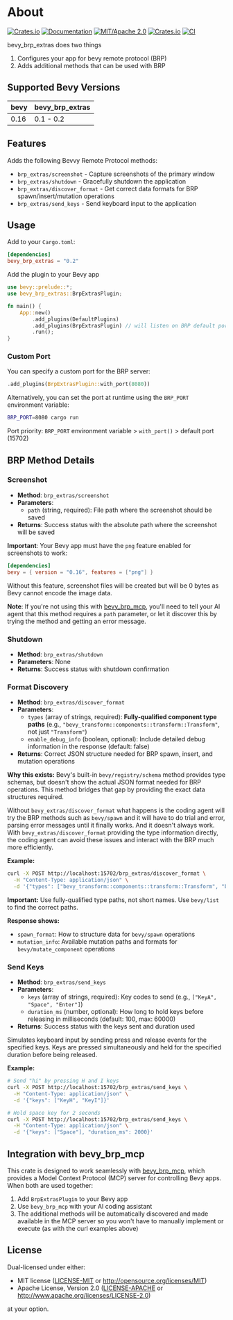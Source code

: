 # About

[![Crates.io](https://img.shields.io/crates/v/bevy_brp_extras.svg)](https://crates.io/crates/bevy_brp_extras)
[![Documentation](https://docs.rs/bevy_brp_extras/badge.svg)](https://docs.rs/bevy_brp_extras/)
[![MIT/Apache 2.0](https://img.shields.io/badge/license-MIT%2FApache-blue.svg)](https://github.com/natepiano/bevy_brp/extras#license)
[![Crates.io](https://img.shields.io/crates/d/bevy_brp_extras.svg)](https://crates.io/crates/bevy_brp_extras)
[![CI](https://github.com/natepiano/bevy_brp/workflows/CI/badge.svg)](https://github.com/natepiano/bevy_brp/actions)

bevy_brp_extras does two things
1. Configures your app for bevy remote protocol (BRP)
2. Adds additional methods that can be used with BRP

## Supported Bevy Versions

| bevy | bevy_brp_extras |
|------|-----------------|
| 0.16 | 0.1 - 0.2       |


## Features

Adds the following Bevvy Remote Protocol methods:
- `brp_extras/screenshot` - Capture screenshots of the primary window
- `brp_extras/shutdown` - Gracefully shutdown the application
- `brp_extras/discover_format` - Get correct data formats for BRP spawn/insert/mutation operations
- `brp_extras/send_keys` - Send keyboard input to the application

## Usage

Add to your `Cargo.toml`:

```toml
[dependencies]
bevy_brp_extras = "0.2"
```

Add the plugin to your Bevy app

```rust
use bevy::prelude::*;
use bevy_brp_extras::BrpExtrasPlugin;

fn main() {
    App::new()
        .add_plugins(DefaultPlugins)
        .add_plugins(BrpExtrasPlugin) // will listen on BRP default port 15702
        .run();
}
```

### Custom Port

You can specify a custom port for the BRP server:

```rust
.add_plugins(BrpExtrasPlugin::with_port(8080))
```

Alternatively, you can set the port at runtime using the `BRP_PORT` environment variable:

```bash
BRP_PORT=8080 cargo run
```

Port priority: `BRP_PORT` environment variable > `with_port()` > default port (15702)

## BRP Method Details

### Screenshot
- **Method**: `brp_extras/screenshot`
- **Parameters**:
  - `path` (string, required): File path where the screenshot should be saved
- **Returns**: Success status with the absolute path where the screenshot will be saved

**Important**: Your Bevy app must have the `png` feature enabled for screenshots to work:
```toml
[dependencies]
bevy = { version = "0.16", features = ["png"] }
```
Without this feature, screenshot files will be created but will be 0 bytes as Bevy cannot encode the image data.

**Note**: If you're not using this with [bevy_brp_mcp](https://github.com/natepiano/bevy_brp/mcp), you'll need to tell your AI agent that this method requires a `path` parameter, or let it discover this by trying the method and getting an error message.

### Shutdown
- **Method**: `brp_extras/shutdown`
- **Parameters**: None
- **Returns**: Success status with shutdown confirmation

### Format Discovery
- **Method**: `brp_extras/discover_format`
- **Parameters**:
  - `types` (array of strings, required): **Fully-qualified component type paths** (e.g., `"bevy_transform::components::transform::Transform"`, not just `"Transform"`)
  - `enable_debug_info` (boolean, optional): Include detailed debug information in the response (default: false)
- **Returns**: Correct JSON structure needed for BRP spawn, insert, and mutation operations

**Why this exists:** Bevy's built-in `bevy/registry/schema` method provides type schemas, but doesn't show the actual JSON format needed for BRP operations. This method bridges that gap by providing the exact data structures required.

Without `bevy_extras/discover_format` what happens is the coding agent will try the BRP methods such as `bevy/spawn` and it will have to do trial and error, parsing error messages until it finally works. And it doesn't always work. With `bevy_extras/discover_format` providing the type information directly, the coding agent can avoid these issues and interact with the BRP much more efficiently.

**Example:**
```bash
curl -X POST http://localhost:15702/brp_extras/discover_format \
  -H "Content-Type: application/json" \
  -d '{"types": ["bevy_transform::components::transform::Transform", "bevy_core::name::Name"]}'
```

**Important:** Use fully-qualified type paths, not short names. Use `bevy/list` to find the correct paths.

**Response shows:**
- `spawn_format`: How to structure data for `bevy/spawn` operations
- `mutation_info`: Available mutation paths and formats for `bevy/mutate_component` operations

### Send Keys
- **Method**: `brp_extras/send_keys`
- **Parameters**:
  - `keys` (array of strings, required): Key codes to send (e.g., `["KeyA", "Space", "Enter"]`)
  - `duration_ms` (number, optional): How long to hold keys before releasing in milliseconds (default: 100, max: 60000)
- **Returns**: Success status with the keys sent and duration used

Simulates keyboard input by sending press and release events for the specified keys. Keys are pressed simultaneously and held for the specified duration before being released.

**Example:**
```bash
# Send "hi" by pressing H and I keys
curl -X POST http://localhost:15702/brp_extras/send_keys \
  -H "Content-Type: application/json" \
  -d '{"keys": ["KeyH", "KeyI"]}'

# Hold space key for 2 seconds
curl -X POST http://localhost:15702/brp_extras/send_keys \
  -H "Content-Type: application/json" \
  -d '{"keys": ["Space"], "duration_ms": 2000}'
```

## Integration with bevy_brp_mcp

This crate is designed to work seamlessly with [bevy_brp_mcp](https://github.com/natepiano/bevy_brp/mcp), which provides a Model Context Protocol (MCP) server for controlling Bevy apps. When both are used together:

1. Add `BrpExtrasPlugin` to your Bevy app
2. Use `bevy_brp_mcp` with your AI coding assistant
3. The additional methods will be automatically discovered and made available in the MCP server so you won't have to manually implement or execute (as with the curl examples above)

## License

Dual-licensed under either:
- MIT license ([LICENSE-MIT](LICENSE-MIT) or http://opensource.org/licenses/MIT)
- Apache License, Version 2.0 ([LICENSE-APACHE](LICENSE-APACHE) or http://www.apache.org/licenses/LICENSE-2.0)

at your option.
